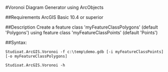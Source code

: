 #Voronoi Diagram Generator using ArcObjects

##Requirements
ArcGIS Basic 10.4 or superior

##Description
Create a feature class 'myFeatureClassPolygons' (default 'Polygons') using feature class 'myFeatureClassPoints' (default 'Points')

##Syntax:

```Studioat.ArcGIS.Voronoi -f c:\temp\demo.gdb [-i myFeatureClassPoints] [-o myFeatureClassPolygons]```

```Studioat.ArcGIS.Voronoi -h```
